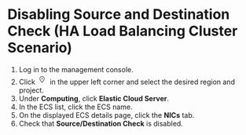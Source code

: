 # Disabling Source and Destination Check \(HA Load Balancing Cluster Scenario\)<a name="vpc_vip_0008"></a>

1.  Log in to the management console.
2.  Click  ![](figures/icon-region.png)  in the upper left corner and select the desired region and project.
3.  Under  **Computing**, click  **Elastic Cloud Server**.
4.  In the ECS list, click the ECS name.
5.  On the displayed ECS details page, click the  **NICs**  tab.
6.  Check that  **Source/Destination Check**  is disabled.

